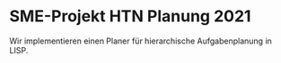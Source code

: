 # SME-Projekt HTN Planung 2021

Wir implementieren einen Planer für hierarchische Aufgabenplanung in LISP.  
